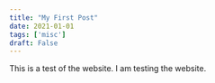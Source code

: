 ```yaml
---
title: "My First Post"
date: 2021-01-01
tags: ['misc']
draft: False
---
```


This is a test of the website. I am testing the website.